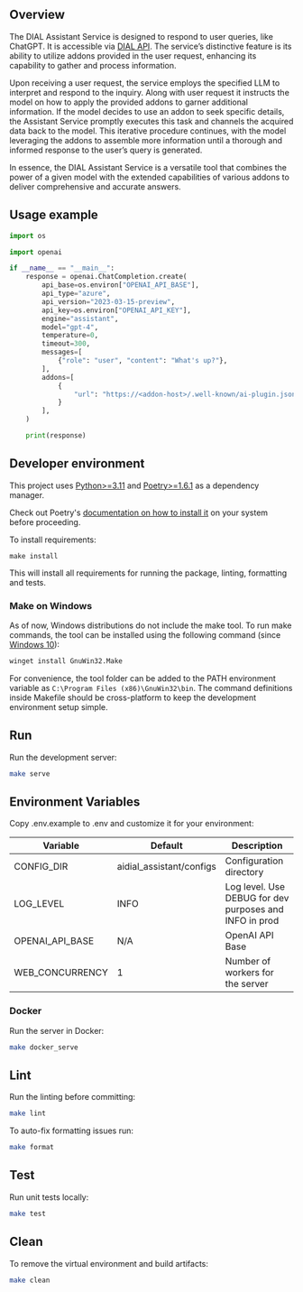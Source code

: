 ## Overview

The DIAL Assistant Service is designed to respond to user queries, like ChatGPT. It is accessible via [DIAL API](https://epam-rail.com/dial_api).
The service’s distinctive feature is its ability to utilize addons provided in the user request, enhancing its
capability to gather and process information.

Upon receiving a user request, the service employs the specified LLM to interpret and respond to the inquiry. Along with
user request it instructs the model on how to apply the provided addons to garner additional information. If the model
decides to use an addon to seek specific details, the Assistant Service promptly executes this task and channels the
acquired data back to the model. This iterative procedure continues, with the model leveraging the addons to assemble
more information until a thorough and informed response to the user’s query is generated.

In essence, the DIAL Assistant Service is a versatile tool that combines the power of a given model with the extended
capabilities of various addons to deliver comprehensive and accurate answers.

## Usage example

```python
import os

import openai

if __name__ == "__main__":
    response = openai.ChatCompletion.create(
        api_base=os.environ["OPENAI_API_BASE"],
        api_type="azure",
        api_version="2023-03-15-preview",
        api_key=os.environ["OPENAI_API_KEY"],
        engine="assistant",
        model="gpt-4",
        temperature=0,
        timeout=300,
        messages=[
            {"role": "user", "content": "What's up?"},
        ],
        addons=[
            {
                "url": "https://<addon-host>/.well-known/ai-plugin.json"
            }
        ],
    )

    print(response)
```

## Developer environment

This project uses [Python>=3.11](https://www.python.org/downloads/) and [Poetry>=1.6.1](https://python-poetry.org/) as a dependency manager.

Check out Poetry's [documentation on how to install it](https://python-poetry.org/docs/#installation) on your system before proceeding.

To install requirements:

```
make install
```

This will install all requirements for running the package, linting, formatting and tests.

### Make on Windows

As of now, Windows distributions do not include the make tool. To run make commands, the tool can be installed using
the following command (since [Windows 10](https://learn.microsoft.com/en-us/windows/package-manager/winget/)):

```sh
winget install GnuWin32.Make
```

For convenience, the tool folder can be added to the PATH environment variable as `C:\Program Files (x86)\GnuWin32\bin`.
The command definitions inside Makefile should be cross-platform to keep the development environment setup simple.

## Run

Run the development server:

```sh
make serve
```

## Environment Variables

Copy .env.example to .env and customize it for your environment:

| Variable        | Default                  | Description                                            |
|-----------------|--------------------------|--------------------------------------------------------|
| CONFIG_DIR      | aidial_assistant/configs | Configuration directory                                |
| LOG_LEVEL       | INFO                     | Log level. Use DEBUG for dev purposes and INFO in prod |
| OPENAI_API_BASE | N/A                      | OpenAI API Base                                        |
| WEB_CONCURRENCY | 1                        | Number of workers for the server                       |

### Docker

Run the server in Docker:

```sh
make docker_serve
```

## Lint

Run the linting before committing:

```sh
make lint
```

To auto-fix formatting issues run:

```sh
make format
```

## Test

Run unit tests locally:

```sh
make test
```

## Clean

To remove the virtual environment and build artifacts:

```sh
make clean
```
